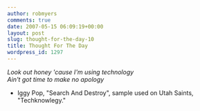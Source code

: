 ```yaml
---
author: robmyers
comments: true
date: 2007-05-15 06:09:19+00:00
layout: post
slug: thought-for-the-day-10
title: Thought For The Day
wordpress_id: 1297
---
```


_Look out honey 'cause I'm using technology  
Ain't got time to make no apology_  
  
- Iggy Pop, "Search And Destroy", sample used on Utah Saints, "Techknowlegy."  



